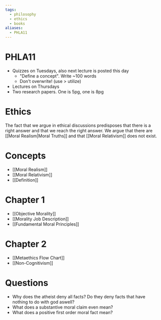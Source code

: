 ```yaml
---
tags:
  - philosophy
  - ethics
  - books
aliases:
  - PHLA11
---
```

# PHLA11
- Quizzes on Tuesdays, also next lecture is posted this day
	- "Define a concept". Write ~100 words
	- Don't overwrite! (use > utilize)
- Lectures on Thursdays
- Two research papers. One is 5pg, one is 8pg
# Ethics
The fact that we argue in ethical discussions predisposes that there is a right answer and that we reach the right answer. 
We argue that there are [[Moral Realism|Moral Truths]] and that [[Moral Relativism]] does not exist.
# Concepts
- [[Moral Realism]]
- [[Moral Relativism]]
- [[Definition]]
# Chapter 1
- [[Objective Morality]]
- [[Morality Job Description]]
- [[Fundamental Moral Principles]]
# Chapter 2
- [[Metaethics Flow Chart]]
- [[Non-Cognitivism]]
# Questions
- Why does the atheist deny all facts? Do they deny facts that have nothing to do with god aswell?
- What does a substantive moral claim even mean?
- What does a positive first order moral fact mean?
